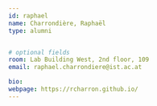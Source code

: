```yaml
---
id: raphael
name: Charrondière, Raphaël
type: alumni


# optional fields
room: Lab Building West, 2nd floor, 109
email: raphael.charrondiere@ist.ac.at

bio:
webpage: https://rcharron.github.io/
---
```

